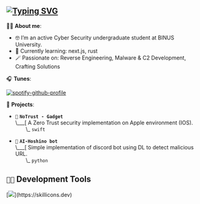 




## [![Typing SVG](https://readme-typing-svg.demolab.com?font=Terminess+Nerd+Font+Mono&duration=2000&pause=500&color=8C6EF7&width=435&lines=hey%2C+welcome+to+my+domain+%5E+%5E;currently%3A+spamming+f5+in+IDA;currently%3A+bedrotting;currently%3A+mashing+keyboard;currently%3A+listening+to+Dealer)](https://git.io/typing-svg)

🧙🏻 **About me**:
- 🤓 I’m an active Cyber Security undergraduate student at BINUS University.
- 🚀 Currently learning: next.js, rust 
- 🪄 Passionate on: Reverse Engineering, Malware & C2 Development, Crafting Solutions


🎧 **Tunes**:

[![spotify-github-profile](https://spotify-github-profile.kittinanx.com/api/view?uid=i8e3q2kvvpo617xjok3ufa2oe&cover_image=true&theme=novatorem&show_offline=false&background_color=121212&interchange=true&bar_color=53b14f&bar_color_cover=false)](https://github.com/kittinan/spotify-github-profile)


🌙 **Projects**:

- `🦖` **`NoTrust - Gadget`**<br>
\\___[ A Zero Trust security implementation on Apple environment (IOS).<br>
&nbsp;&nbsp;&nbsp;&nbsp;&nbsp;&nbsp;&nbsp;\\\_ `swift`

- `🤖` **`AI-Hoshino bot`**<br>
\\___[ Simple implementation of discord bot using DL to detect malicious URL.<br>
&nbsp;&nbsp;&nbsp;&nbsp;&nbsp;&nbsp;&nbsp;\\\_ `python`

## `👨‍💻` Development Tools
[![](https://skillicons.dev/icons?i=c,cs,rust,python,typescript,bash,powershell,nextjs,visualstudio,vscode,windows,linux,github,docker,)](https://skillicons.dev)
